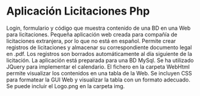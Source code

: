 # Aplicación Licitaciones Php

Login, formulario y código que muestra contenido de una BD en una Web para licitaciones. 
Pequeña aplicación web creada para compañía de licitaciones extranjera, por lo que no está en español. Permite crear registros de licitaciones y almacenar su correspondiente documento legal en .pdf. Los registros son borrados automáticamente al día siguiente de la licitación. La aplicación está preparada para una BD MySql. 
Se ha utilizado JQuery para implementar el calendario. El fichero en la carpeta WebHtml permite visualizar los contenidos en una tabla de la Web. Se incluyen CSS para formatear la GUI Web y visualizar la tabla con un formato adecuado. Se puede incluir el Logo.png en la carpeta img.
